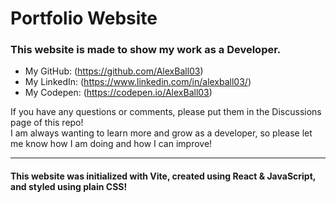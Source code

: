 # **Portfolio Website**
### This website is made to show my work as a Developer.
* My GitHub: (https://github.com/AlexBall03)
* My LinkedIn: (https://www.linkedin.com/in/alexball03/)
* My Codepen: (https://codepen.io/AlexBall03)

If you have any questions or comments, please put them in the Discussions page of this repo! <br />
I am always wanting to learn more and grow as a developer, so please let me know how I am doing and how I can improve!

----

#### This website was initialized with Vite, created using React & JavaScript, and styled using plain CSS!
